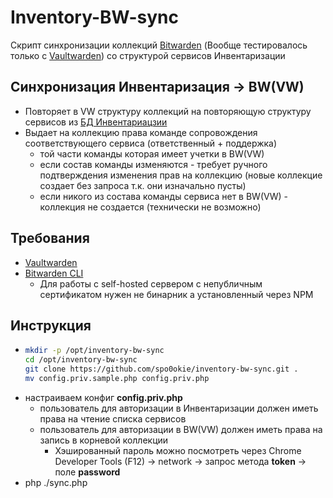 # Inventory-BW-sync
Скрипт синхронизации коллекций [Bitwarden](https://bitwarden.com/) (Вообще тестировалось только с [Vaultwarden](https://vaultwarden.net/)) со структурой сервисов Инвентаризации  
  
## Синхронизация Инвентаризация -> BW(VW)
  * Повторяет в VW структуру коллекций на повторяющую структуру сервисов из [БД Инвентариацзии](https://github.com/spo0okie/arms_inventory)
  * Выдает на коллекцию права команде сопровождения соответствующего сервиса (ответственный + поддержка)
    * той части команды которая имеет учетки в BW(VW)
    * если состав команды изменяются - требует ручного подтверждения изменения прав на коллекцию (новые коллекцие создает без запроса т.к. они изначально пусты)
    * если никого из состава команды сервиса нет в BW(VW) - коллекция не создается (технически не возможно)

## Требования
  * [Vaultwarden](https://github.com/dani-garcia/vaultwarden)
  * [Bitwarden CLI](https://bitwarden.com/help/cli/)
    * Для работы с self-hosted сервером с непубличным сертификатом нужен не бинарник а установленный через NPM
   
## Инструкция
  * ```bash
    mkdir -p /opt/inventory-bw-sync
    cd /opt/inventory-bw-sync
    git clone https://github.com/spo0okie/inventory-bw-sync.git .
    mv config.priv.sample.php config.priv.php
    ```
  * настраиваем конфиг **config.priv.php**
    * пользователь для авторизации в Инвентаризации должен иметь права на чтение списка сервисов
    * пользователь для авторизации в BW(VW) должен иметь права на запись в корневой коллекции
      * Хэшированный пароль можно посмотреть через Chrome Developer Tools (F12) -> network -> запрос метода **token** -> поле **password**
  * php ./sync.php
